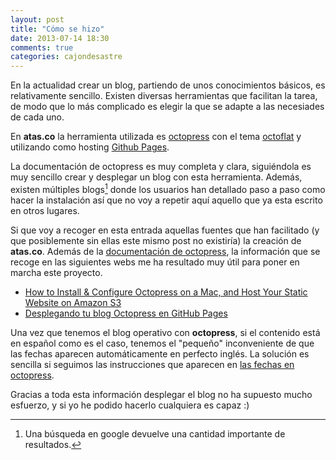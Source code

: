 ```yaml
---
layout: post
title: "Cómo se hizo"
date: 2013-07-14 18:30
comments: true
categories: cajondesastre
---
```

En la actualidad crear un blog, partiendo de unos conocimientos básicos, es relativamente sencillo. Existen diversas herramientas que facilitan la tarea, de modo que lo más complicado es elegir la que se adapte a las necesiades de cada uno.

En **atas.co** la herramienta utilizada es [octopress](http://octopress.org) con el tema [octoflat](http://alexgaribay.com) y utilizando como hosting [Github Pages](http://pages.github.com).
<!-- more -->

La documentación de octopress es muy completa y clara, siguiéndola es muy sencillo crear y desplegar un blog con esta herramienta. Además, existen múltiples blogs[^1] donde los usuarios han detallado paso a paso como hacer la instalación así que no voy a repetir aquí aquello que ya esta escrito en otros lugares.

Si que voy a recoger en esta entrada aquellas fuentes que han facilitado (y que posiblemente sin ellas este mismo post no existiría) la creación de **atas.co**. Además de la [documentación de octopress](http://octopress.org/docs/), la información que se recoge en las siguientes webs me ha resultado muy útil para poner en marcha este proyecto.
 
* [How to Install & Configure Octopress on a Mac, and Host Your Static Website on Amazon S3](http://www.moncefbelyamani.com/how-to-install-and-configure-octopress-on-a-mac/) 
* [Desplegando tu blog Octopress en GitHub Pages](http://codeloveandboards.com/blog/2013/01/24/desplegando-tu-blog-octopress-en-github-pages/)

Una vez que tenemos el blog operativo con **octopress**, si el contenido está en español como es el caso, tenemos el "pequeño" inconveniente de que las fechas aparecen automáticamente en perfecto inglés. La solución es sencilla si seguimos las instrucciones que aparecen en [las fechas en octopress](http://www.hazteonline.es/blog/press/2012/08/17/las-fechas-en-octopress/).

Gracias a toda esta información desplegar el blog no ha supuesto mucho esfuerzo, y si yo he podido hacerlo cualquiera es capaz :)

 
[^1]: Una búsqueda en google devuelve una cantidad importante de resultados. 